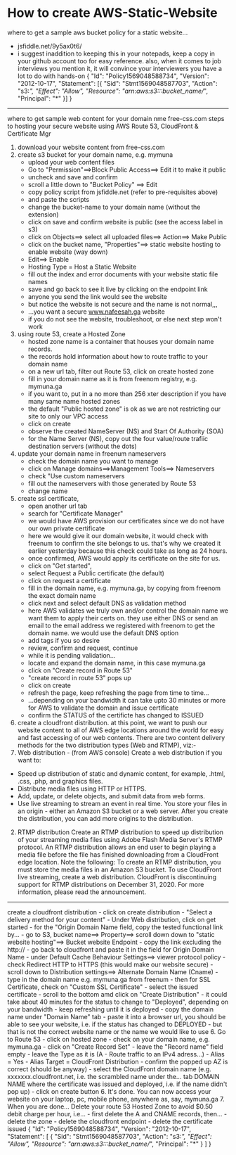 # How to create AWS-Static-Website
where to get a sample aws bucket policy for a static website...
- jsfiddle.net/9y5ax0t6/ 
- i suggest inaddition to keeping this in your notepads, keep a copy in your github account too for easy reference. also, when it comes to job interviews you mention it, it will convince your interviewers you have a lot to do with hands-on
{
  "Id": "Policy1569048588734",
  "Version": "2012-10-17",
  "Statement": [{
    "Sid": "Stmt1569048587703",
    "Action": "s3:*",
    "Effect": "Allow",
    "Resource": "arn:aws:s3:::bucket_name/*",
    "Principal": "*"
  }]
}
------------------------------------------------------------------------------------------------------------------------------------------
where to get sample web content for your domain nme
free-css.com
steps to hosting your secure website using AWS Route 53, CloudFront & Certificate Mgr
1. download your website content from free-css.com
2. create s3 bucket for your domain name, e.g. mymuna
    - upload your web content files
    - Go to "Permission"==>Block Public Access==> Edit it to make it public
    - uncheck and save and confirm
    - scroll a little down to "Bucket Policy" ==> Edit
    - copy policy script from jsfiddle.net (refer to pre-requisites above)
    - and paste the scripts
    - change the bucket-name to your domain name (without the extension)
    - click on save and confirm website is public (see the access label in s3)
    - click on Objects==> select all uploaded files==> Action==> Make Public
    - click on the bucket name, "Properties"==> static website hosting to enable website (way down)
    - Edit==> Enable
    - Hosting Type = Host a Static Website
    - fill out the index and error documents with your website static file names
    - save and go back to see it live by clicking on the endpoint link
    - anyone you send the link would see the website
    - but notice the website is not secure and the name is not normal,,,
    - ...you want a secure www.nafeesah.ga website
    - if you do not see the website, troubleshoot, or else next step won't work
2. using route 53, create a Hosted Zone
    - hosted zone name is a container that houses your domain name records.
    - the records hold information about how to route traffic to your domain name
    - on a new url tab, filter out Route 53, click on create hosted zone
    - fill in your domain name as it is from freenom registry, e.g. mymuna.ga
    - if you want to, put in a no more than 256 xter description if you have many same name hosted zones
    - the default "Public hosted zone" is ok as we are not restricting our site to only our VPC access
    - click on create
    - observe the created NameServer (NS) and Start Of Authority (SOA)
    - for the Name Server (NS), copy out the four value/route trafiic destination servers (without the dots)
3. update your domain name in freenum nameservers
    - check the domain name you want to manage
    - click on Manage domains==>Management Tools==> Nameservers
    - check "Use custom nameservers
    - fill out the nameservers with those generated by Route 53
    - change name
4. create ssl certificate, 
    - open another url tab
    - search for "Certificate Manager"
    - we would have AWS provision our certificates since we do not have our own private certificate
    - here we would give it our domain website, it would check with freenum to confirm the site belongs to     us. that's why we created it earlier yesterday because this check could take as long as 24 hours.
    - once confirmed, AWS would apply its certificate on the site for us.
    - click on "Get started", 
    - select Request a Public certificate (the default)
    - click on request a certificate
    - fill in the domain name, e.g. mymuna.ga, by copying from freenom the exact domain name
    - click next and select default DNS as validation method
    - here AWS validates we truly own and/or control the domain name we want them to apply their certs     on. they use either DNS or send an email to the email address we registered with freenom to get the     domain name. we would use the default DNS option
    - add tags if you so desire
    - review, confirm and request, continue
    - while it is pending validation...
    - locate and expand the domain name, in this case mymuna.ga
    - click on "Create record in Route 53"
    - "create record in route 53" pops up
    - click on create
    - refresh the page, keep refreshing the page from time to time...
    - ...depending on your bandwidth it can take upto 30 minutes or more for AWS to validate the domain        and issue certificate
    - confirm the STATUS of the certificte has changed to ISSUED
5. create a cloudfront distribution. at this point, we want to push our website content to all of AWS edge locations around the world for easy and fast accessing of our web contents.
There are two content delivery methods for the two distribution types (Web and RTMP), viz:-
1. Web distribution - (from AWS console)
Create a web distribution if you want to:
- Speed up distribution of static and dynamic content, for example, .html, .css, .php, and graphics files.
- Distribute media files using HTTP or HTTPS.
- Add, update, or delete objects, and submit data from web forms.
- Use live streaming to stream an event in real time.
You store your files in an origin - either an Amazon S3 bucket or a web server. After you create the distribution, you can add more origins to the distribution.
2. RTMP distribution
Create an RTMP distribution to speed up distribution of your streaming media files using Adobe Flash Media Server's RTMP protocol. An RTMP distribution allows an end user to begin playing a media file before the file has finished downloading from a CloudFront edge location. Note the following:
To create an RTMP distribution, you must store the media files in an Amazon S3 bucket.
To use CloudFront live streaming, create a web distribution.
CloudFront is discontinuing support for RTMP distributions on December 31, 2020. For more information, please read the announcement.
-------------------------------------------------------------------------------------------------------------------------------------------------
create a cloudfront distribution
    - click on create distribution
    - "Select a delivery method for your content"
    - Under Web distribution, click on get started
    - for the "Origin Domain Name field, copy the tested functional link by...
    - go to S3, bucket name==> Property==> scroll down down to "static website hosting"==>      Bucket website Endpoint
    - copy the link excluding the http://
    - go back to cloudfront and paste it in the field for Origin Domain Name
    - under Default Cache Behaviour Settings==> viewer protocol policy
    - check Redirect HTTP to HTTPS (this would make our website secure)
    - scroll down to Distribution settings==> Alternate Domain Name (Cname)
    - type in the domain name e.g. mymuna.ga from freenum
    - then for SSL Certificate, check on "Custom SSL Certificate"
    - select the issued certificate
    - scroll to the bottom amd click on "Create Distribution"
    - it could take about 40 minutes for the status to change to "Deployed", depending on your bandwidth
    - keep refreshing until it is deployed
    - copy the domain name under "Domain Name" tab
    - paste it into a browser url, you should be able to see your website, i.e. if the status has changed to DEPLOYED
    - but that is not the correct website name or the name we would like to use
6. Go to Route 53
    - click on hosted zone
    - check on your domain name, e.g. mymuna.ga
    - click on "Create Record Set"
    - leave the "Record name" field empty
    - leave the Type as it is (A - Route traffic to an IPv4 adress...)
    - Alias = Yes
    - Alias Target = CloudFront Distribution
    - confirm the popped up AZ is correct (should be anyway)
    - select the CloudFront domain name (e.g. xxxxxxx.cloudfront.net, i.e. the scrambled name under the...
       tab DOMAIN NAME where the certificate was issued and deployed, i.e. if the name didn't pop up) 
    - click on create button
6. It's done. You can now access your website on your laptop, pc, mobile phone, anywhere as, say, mymuna.ga
7. When you are done...
    Delete your route 53 Hosted Zone to avoid $0.50 debit charge per hour, i.e...
    - first delete the A and CNAME records, then...
    - delete the zone
    - delete the cloudfront endpoint
    - delete the certificate issued
{
  "Id": "Policy1569048588734",
  "Version": "2012-10-17",
  "Statement": [
    {
      "Sid": "Stmt1569048587703",
      "Action": "s3:*",
      "Effect": "Allow",
      "Resource": "arn:aws:s3:::bucket_name/*",
      "Principal": "*"
    }
  ]
}




